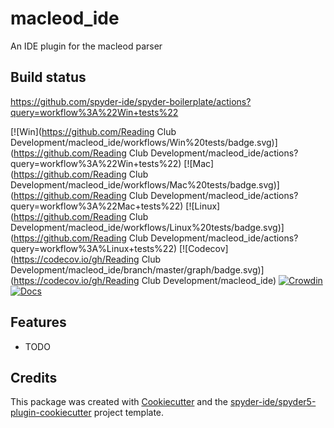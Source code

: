 # macleod_ide

An IDE plugin for the macleod parser

## Build status

https://github.com/spyder-ide/spyder-boilerplate/actions?query=workflow%3A%22Win+tests%22

[![Win](https://github.com/Reading Club Development/macleod_ide/workflows/Win%20tests/badge.svg)](https://github.com/Reading Club Development/macleod_ide/actions?query=workflow%3A%22Win+tests%22)
[![Mac](https://github.com/Reading Club Development/macleod_ide/workflows/Mac%20tests/badge.svg)](https://github.com/Reading Club Development/macleod_ide/actions?query=workflow%3A%22Mac+tests%22)
[![Linux](https://github.com/Reading Club Development/macleod_ide/workflows/Linux%20tests/badge.svg)](https://github.com/Reading Club Development/macleod_ide/actions?query=workflow%3A%Linux+tests%22)
[![Codecov](https://codecov.io/gh/Reading Club Development/macleod_ide/branch/master/graph/badge.svg)](https://codecov.io/gh/Reading Club Development/macleod_ide)
[![Crowdin](https://badges.crowdin.net/macleod_ide/localized.svg)](https://crowdin.com/project/macleod_ide)
[![Docs](https://readthedocs.org/projects/macleod_ide/badge/?version=latest)](https://macleod_ide.readthedocs.io/en/latest/?badge=latest)

## Features

* TODO

## Credits

This package was created with [Cookiecutter](https://github.com/audreyr/cookiecutter) and the [spyder-ide/spyder5-plugin-cookiecutter](https://github.com/spyder-ide/spyder5-plugin-cookiecutter) project template.
